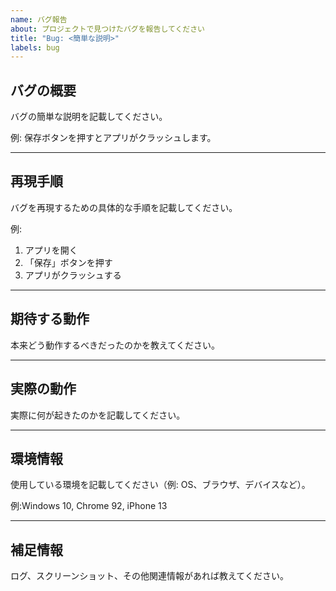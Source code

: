 ```yaml
---
name: バグ報告
about: プロジェクトで見つけたバグを報告してください
title: "Bug: <簡単な説明>"
labels: bug
---
```


## バグの概要

バグの簡単な説明を記載してください。

例: 保存ボタンを押すとアプリがクラッシュします。

---

## 再現手順

バグを再現するための具体的な手順を記載してください。

例:

1. アプリを開く
2. 「保存」ボタンを押す
3. アプリがクラッシュする

---

## 期待する動作

本来どう動作するべきだったのかを教えてください。

---

## 実際の動作

実際に何が起きたのかを記載してください。

---

## 環境情報

使用している環境を記載してください（例: OS、ブラウザ、デバイスなど）。

例:Windows 10, Chrome 92, iPhone 13

---

## 補足情報

ログ、スクリーンショット、その他関連情報があれば教えてください。
